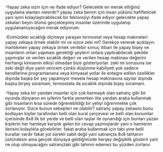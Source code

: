 -Yapay zeka sizin için ne ifade ediyor? Gelecekte en merak ettiğiniz uygulama alanları nelerdir?
	yapay zeka benim için insan yükünü hafifleticek yani işimi kolaylaştırabilecek bir teklonojiyi ifade ediyor
	gelecekte yapay zekaları beyin ölümü gerçekleşmiş insanlar üzerinde uygulanıp uygulanamıyacağını merak ediyorum.

-Evimizdeki sıcaklığı ölçmeye yarayan termostat veya hesap makineleri yapay zekaya örnek olabilir mi ve sizce zeki mi? Gerekçe vererek açıklayın.
	mantıkmen yapay zekaya örnek verilebir sonuç itibari ile yapay bişey ve insanların onları yapması gerektiği şeylerri onlara yaptırabilecek şekilde yapmışlar ve verilen sıcaklık değeri ve verilen hesap makinası değerini herhangi kimsenin etkisi olmadan bize gösteriyorlar.
	zeki mi sorusuna ise zeki değil diye yanıt vericem çünkü düşünme kabiliyeti yok sadece kendilerine programlanana veya kimyasal yollar ile entegre edilen özellikler dışında başka bir şey yapamıyor mesela hesap makinasına sayılar dışında başka birşey soramam, termostata da sıcaklık dışında bişey soramam.

-Yapay zeka bir yandan insanlar için çok karmaşık olan satranç gibi bir oyunda dünyanın en iyilerini farkla yenerken öte yandan araba kullanmak gibi insanların kısa sürede öğrenebildiği bir yetiyi öğrenmekte çok zorlanıyor. Sizce bunun sebepleri ne olabilir?
	satranç yapay zekasını bunu kodlayan kişiler tarafından belli olan kural çerçevesi ve belli olan konumlar içerisinde 8x8 lik bir yerde ve belli olan taşlar ile oynandığı için bunları yazan kişilerin her hamleye karşılık gelen bir cevap yazmışlardır yani o hamlenin ilerisini kolaylıkla görebilirler.
	fakat araba kullanmak için tabi yine belli kurallar vardır fakat yol sürekli sabit değil yani satrançta 8x8 tahtanın üstündesin ama gerçek dünyaya geldiğimizde herşey değişiklik gösterir yani ne olup olmayacağını satrançtaki gibi tahmin edemez bu yüzden zorlanır.
